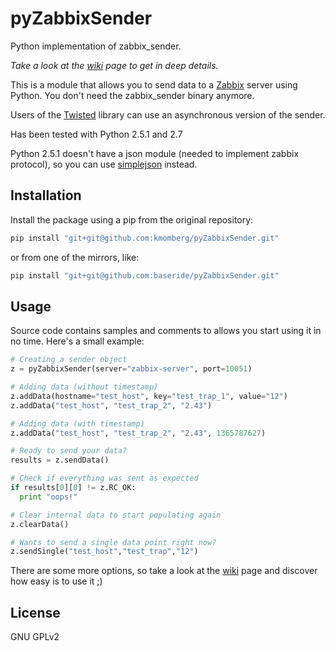 # pyZabbixSender
Python implementation of zabbix_sender.

*Take a look at the [wiki] page to get in deep details.*

This is a module that allows you to send data to a [Zabbix] server using Python. You don't need the zabbix_sender binary anymore.

Users of the [Twisted] library can use an asynchronous version of the sender.

Has been tested with Python 2.5.1 and 2.7

Python 2.5.1 doesn't have a json module (needed to implement zabbix protocol), so you can use [simplejson] instead.

Installation
------------

Install the package using a pip from the original repository:
```bash
pip install "git+git@github.com:kmomberg/pyZabbixSender.git"
```
or from one of the mirrors, like:
```bash
pip install "git+git@github.com:baseride/pyZabbixSender.git"
```

Usage
-----

Source code contains samples and comments to allows you start using it in no time. Here's a small example:

```python
# Creating a sender object
z = pyZabbixSender(server="zabbix-server", port=10051)

# Adding data (without timestamp)
z.addData(hostname="test_host", key="test_trap_1", value="12")
z.addData("test_host", "test_trap_2", "2.43")

# Adding data (with timestamp)
z.addData("test_host", "test_trap_2", "2.43", 1365787627)

# Ready to send your data?
results = z.sendData()

# Check if everything was sent as expected
if results[0][0] != z.RC_OK:
  print "oops!"

# Clear internal data to start populating again
z.clearData()

# Wants to send a single data point right now?
z.sendSingle("test_host","test_trap","12")
```

There are some more options, so take a look at the [wiki] page and discover how easy is to use it ;)

License
----

GNU GPLv2

[Zabbix]:http://www.zabbix.com/
[simplejson]:https://simplejson.readthedocs.org/en/latest/
[wiki]:https://github.com/kmomberg/pyZabbixSender/wiki
[Twisted]:https://twistedmatrix.com
